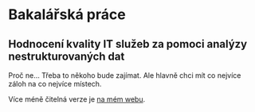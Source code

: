 # Bakalářská práce #
## 	Hodnocení kvality IT služeb za pomoci analýzy nestrukturovaných dat ##


Proč ne... Třeba to někoho bude zajímat. Ale hlavně chci mít co
nejvíce záloh na co nejvíce místech.

Více méně čitelná verze je [na mém webu](https://luminar.xyz/static/hodnoceni/index.html).

